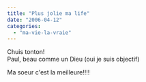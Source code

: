 ```yaml
---
title: "Plus jolie ma life"
date: "2006-04-12"
categories: 
  - "ma-vie-la-vraie"
---
```


  
Chuis tonton!  
Paul, beau comme un Dieu (oui je suis objectif)  
  
Ma soeur c'est la meilleure!!!!
